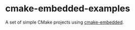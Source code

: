 # cmake-embedded-examples
A set of simple CMake projects using [cmake-embedded](https://github.com/danielotero/cmake-embedded).
